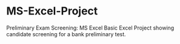 # MS-Excel-Project
Preliminary Exam Screening: MS Excel 
Basic Excel Project showing candidate screening for a bank preliminary test. 

